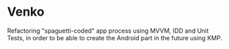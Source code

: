 # Venko

Refactoring "spaguetti-coded" app process using MVVM, IDD and Unit Tests, in order to be able to create the Android part in the future using KMP.
